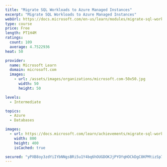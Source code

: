 ```yaml
---
title: "Migrate SQL Workloads to Azure Managed Instances"
excerpt: "Migrate SQL Workloads to Azure Managed Instances"
webUrl: https://docs.microsoft.com/en-us/learn/modules/migrate-sql-workloads-azure-managed-instances/
type: course
price: Free
length: PT1H4M
ratings:
  count: 109
  average: 4.7522936
heat: 50

provider:
  name: Microsoft Learn
  domain: microsoft.com
  images:
    - url: /assets/images/organizations/microsoft.com-50x50.jpg
      width: 50
      height: 50

levels:
  - Intermediate

topics:
  - Azure
  - Databases

images:
  - url: https://docs.microsoft.com/learn/achievements/migrate-sql-workloads-to-azure-managed-instances-social.png
    width: 800
    height: 400
    isCached: true

secured: "yPXB8oy3zdYiIYbNNgsBRi5u1Y4bq6hOUGDOKJjPYOYqHOCkDgC8KPMtizSp72iAClEze55yzUsBspr5+tmrHY+OGeDa3l+irayJZRDPu4uONM65RuyM0v97zWZXNnR4W0kHNh93IDUXNL1nXJXs4VBATzJCMseQkNA8iBr4/Hdy3WW1h9b5/wfYsZasPNEas3GCSLGxQX+gb4pwVMfjtuL9JQ7rnx4Xri1iBUJMZs4OjhVuqSuzpPDdCmDOnWRpkRjHVh07sjKj9dLUbRSafPbfbjOkPbVqT+QtMZ8eguYrmHOxAm+Qjk6mksBmaS1JebOx9WjIHS2LnbQ7wcHX3XgRAGZlkb2SIttiXqYrz6TbCmhPruzOUMmLFWQbdAy2RB5C8A0eVDRDX5ewHP3tEdt1WEbsCac23Q4XFBQnfBE=;N+L8SYRxUzRNJf8QUSBu4A=="
---
```


